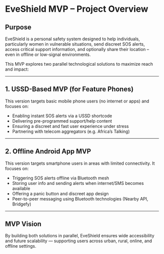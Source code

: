 # EveShield MVP – Project Overview

## Purpose

EveShield is a personal safety system designed to help individuals, particularly women in vulnerable situations, send discreet SOS alerts, access critical support information, and optionally share their location – even in offline or low-signal environments.

This MVP explores two parallel technological solutions to maximize reach and impact:

---

## 1. USSD-Based MVP (for Feature Phones)

This version targets basic mobile phone users (no internet or apps) and focuses on:

- Enabling instant SOS alerts via a USSD shortcode
- Delivering pre-programmed support/help content
- Ensuring a discreet and fast user experience under stress
- Partnering with telecom aggregators (e.g. Africa’s Talking)

---

## 2. Offline Android App MVP

This version targets smartphone users in areas with limited connectivity. It focuses on:

- Triggering SOS alerts offline via Bluetooth mesh
- Storing user info and sending alerts when internet/SMS becomes available
- Offering a panic button and discreet app design
- Peer-to-peer messaging using Bluetooth technologies (Nearby API, Bridgefy)

---

## MVP Vision

By building both solutions in parallel, EveShield ensures wide accessibility and future scalability — supporting users across urban, rural, online, and offline settings.
